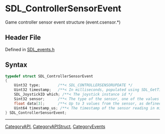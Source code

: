 # SDL_ControllerSensorEvent

Game controller sensor event structure (event.csensor.*)

## Header File

Defined in [SDL_events.h](https://github.com/libsdl-org/SDL/blob/SDL2/include/SDL_events.h)

## Syntax

```c
typedef struct SDL_ControllerSensorEvent
{
    Uint32 type;        /**< SDL_CONTROLLERSENSORUPDATE */
    Uint32 timestamp;   /**< In milliseconds, populated using SDL_GetTicks() */
    SDL_JoystickID which; /**< The joystick instance id */
    Sint32 sensor;      /**< The type of the sensor, one of the values of SDL_SensorType */
    float data[3];      /**< Up to 3 values from the sensor, as defined in SDL_sensor.h */
    Uint64 timestamp_us; /**< The timestamp of the sensor reading in microseconds, if the hardware provides this information. */
} SDL_ControllerSensorEvent;
```

----
[CategoryAPI](CategoryAPI), [CategoryAPIStruct](CategoryAPIStruct), [CategoryEvents](CategoryEvents)

